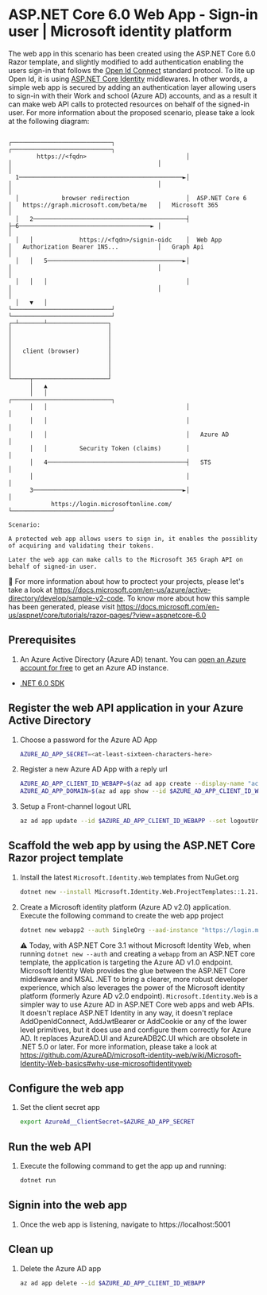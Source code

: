 # ASP.NET Core 6.0 Web App - Sign-in user | Microsoft identity platform

The web app in this scenario has been created using the ASP.NET Core 6.0 Razor template, and slightly modified to add authentication enabling the users sign-in that follows the [Open Id Connect](https://docs.microsoft.com/en-us/azure/active-directory/develop/v2-protocols-oidc) standard protocol. To lite up Open Id, it is using [ASP.NET Core Identity](https://docs.microsoft.com/en-us/aspnet/core/security/authentication/identity?view=aspnetcore-6.0) middlewares.  In other words, a simple web app is secured by adding an authentication layer allowing users to sign-in with their Work and school (Azure AD) accounts, and as a result it can make web API calls to protected resources on behalf of the signed-in user. For more information about the proposed scenario, please take a look at the following diagram:

```output
                                                  ┌────────────────────────────┐                                         ┌────────────────────────────┐
        https://<fqdn>                            │                            │                                         │                            │
  1──────────────────────────────────────────────►│                            │                                         │                            │
  │            browser redirection                │  ASP.NET Core 6            │   https://graph.microsoft.com/beta/me   │   Microsoft 365            │
  │   2───────────────────────────────────────────┤                            ├─6─────────────────────────────────────► │                            │
  │   │             https://<fqdn>/signin-oidc    │  Web App                   │   Authorization Bearer 1NS...           │   Graph Api                │
  │   │   5──────────────────────────────────────►│                            │                                         │                            │
  │   │   │                                       │                            │                                         │                            │
  │   ▼   │                                       └────────────────────────────┘                                         └────────────────────────────┘
┌─┴───────┴─────────────────┐
│                           │
│                           │
│                           │
│   client (browser)        │
│                           │
│                           │
│                           │
└─────┬─────────────────────┘
      │   ▲
      │   │                                       ┌────────────────────────────┐
      │   │                                       │                            │
      │   │                                       │                            │
      │   │                                       │   Azure AD                 │
      │   │         Security Token (claims)       │                            │
      │   4───────────────────────────────────────┤   STS                      │
      │                                           │                            │
      3──────────────────────────────────────────►│                            │
            https://login.microsoftonline.com/    └────────────────────────────┘

Scenario:

A protected web app allows users to sign in, it enables the possiblity of acquiring and validating their tokens.

Later the web app can make calls to the Microsoft 365 Graph API on behalf of signed-in user.
```

:link: For more information about how to proctect your projects, please let's take a look at https://docs.microsoft.com/en-us/azure/active-directory/develop/sample-v2-code. To know more about how this sample has been generated, please visit https://docs.microsoft.com/en-us/aspnet/core/tutorials/razor-pages/?view=aspnetcore-6.0

## Prerequisites

1. An Azure Active Directory (Azure AD) tenant. You can [open an Azure account for free](https://azure.microsoft.com/free) to get an Azure AD instance.
- [.NET 6.0 SDK](https://dotnet.microsoft.com/download/dotnet/6.0)

## Register the web API application in your Azure Active Directory

1. Choose a password for the Azure AD App

    ```bash
    AZURE_AD_APP_SECRET=<at-least-sixteen-characters-here>
    ```

1. Register a new Azure AD App with a reply url

   ```bash
   AZURE_AD_APP_CLIENT_ID_WEBAPP=$(az ad app create --display-name "active-directory-dotnet-webapp-aspnetcore" --password ${AZURE_AD_APP_SECRET} --reply-urls "https://localhost:5001/signin-oidc" --query appId -o tsv) && \
   AZURE_AD_APP_DOMAIN=$(az ad app show --id $AZURE_AD_APP_CLIENT_ID_WEBAPP --query publisherDomain -o tsv)
   ```

1. Setup a Front-channel logout URL

   ```bash
   az ad app update --id $AZURE_AD_APP_CLIENT_ID_WEBAPP --set logoutUrl="https://localhost:5001/signout-oidc"
   ```

## Scaffold the web app by using the ASP.NET Core Razor project template

1. Install the latest `Microsoft.Identity.Web` templates from NuGet.org

   ```bash
   dotnet new --install Microsoft.Identity.Web.ProjectTemplates::1.21.0
   ```

1. Create a Microsoft identity platform (Azure AD v2.0) application. Execute the following command to create the web app project

   ```bash
   dotnet new webapp2 --auth SingleOrg --aad-instance "https://login.microsoftonline.com/" --client-id ${AZURE_AD_APP_CLIENT_ID_WEBAPP} --tenant-id $(az account show --query tenantId --output tsv) --domain ${AZURE_AD_APP_DOMAIN} --called-api-url "https://graph.microsoft.com/v1.0/me"
   ```

   :warning: Today, with ASP.NET Core 3.1 without Microsoft Identity Web, when running `dotnet new --auth` and creating a `webapp` from an ASP.NET core template, the application is targeting the Azure AD v1.0 endpoint. Microsoft Identity Web provides the glue between the ASP.NET Core middleware and MSAL .NET to bring a clearer, more robust developer experience, which also leverages the power of the Microsoft identity platform (formerly Azure AD v2.0 endpoint). `Microsoft.Identity.Web` is a simpler way to use Azure AD in ASP.NET Core web apps and web APIs. It doesn't replace ASP.NET Identity in any way, it doesn't replace AddOpenIdConnect, AddJwtBearer or AddCookie or any of the lower level primitives, but it does use and configure them correctly for Azure AD. It replaces AzureAD.UI and AzureADB2C.UI which are obsolete in .NET 5.0 or later. For more information, please take a look at https://github.com/AzureAD/microsoft-identity-web/wiki/Microsoft-Identity-Web-basics#why-use-microsoftidentityweb

## Configure the web app

1. Set the client secret app

   ```bash
   export AzureAd__ClientSecret=$AZURE_AD_APP_SECRET
   ```

## Run the web API

1. Execute the following command to get the app up and running:

   ```bash
   dotnet run
   ```

## Signin into the web app

1. Once the web app is listening, navigate to https://localhost:5001

## Clean up

1. Delete the Azure AD app

   ```bash
   az ad app delete --id $AZURE_AD_APP_CLIENT_ID_WEBAPP
   ```
